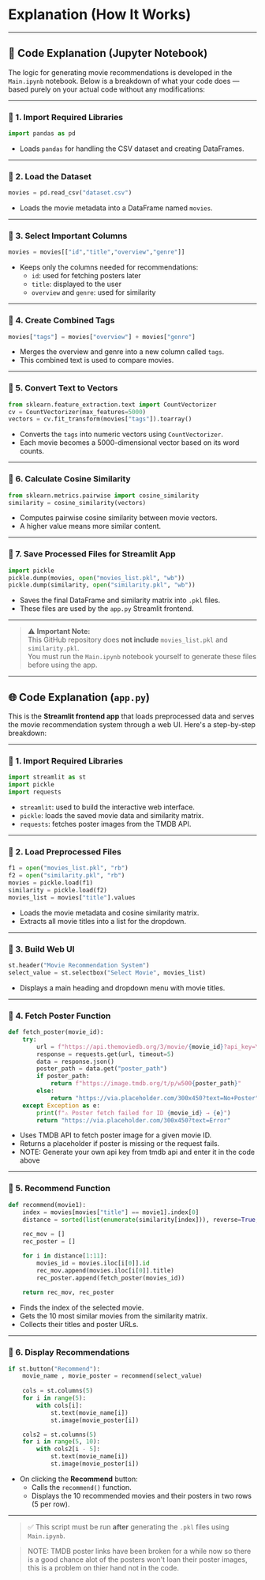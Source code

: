 
# Explanation (How It Works)


---
## 🧠 Code Explanation (Jupyter Notebook)

The logic for generating movie recommendations is developed in the `Main.ipynb` notebook. Below is a breakdown of what your code does — based purely on your actual code without any modifications:

---

### 🔹 1. Import Required Libraries
```python
import pandas as pd
```
- Loads `pandas` for handling the CSV dataset and creating DataFrames.

---

### 🔹 2. Load the Dataset
```python
movies = pd.read_csv("dataset.csv")
```
- Loads the movie metadata into a DataFrame named `movies`.

---

### 🔹 3. Select Important Columns
```python
movies = movies[["id","title","overview","genre"]]
```
- Keeps only the columns needed for recommendations:
  - `id`: used for fetching posters later
  - `title`: displayed to the user
  - `overview` and `genre`: used for similarity

---

### 🔹 4. Create Combined Tags
```python
movies["tags"] = movies["overview"] + movies["genre"]
```
- Merges the overview and genre into a new column called `tags`.
- This combined text is used to compare movies.

---

### 🔹 5. Convert Text to Vectors
```python
from sklearn.feature_extraction.text import CountVectorizer
cv = CountVectorizer(max_features=5000)
vectors = cv.fit_transform(movies["tags"]).toarray()
```
- Converts the `tags` into numeric vectors using `CountVectorizer`.
- Each movie becomes a 5000-dimensional vector based on its word counts.

---

### 🔹 6. Calculate Cosine Similarity
```python
from sklearn.metrics.pairwise import cosine_similarity
similarity = cosine_similarity(vectors)
```
- Computes pairwise cosine similarity between movie vectors.
- A higher value means more similar content.

---

### 🔹 7. Save Processed Files for Streamlit App
```python
import pickle
pickle.dump(movies, open("movies_list.pkl", "wb"))
pickle.dump(similarity, open("similarity.pkl", "wb"))
```
- Saves the final DataFrame and similarity matrix into `.pkl` files.
- These files are used by the `app.py` Streamlit frontend.

---

> ⚠️ **Important Note:**  
> This GitHub repository does **not include** `movies_list.pkl` and `similarity.pkl`.  
> You must run the `Main.ipynb` notebook yourself to generate these files before using the app.



---

## 🌐 Code Explanation (`app.py`)

This is the **Streamlit frontend app** that loads preprocessed data and serves the movie recommendation system through a web UI. Here's a step-by-step breakdown:

---

### 🔹 1. Import Required Libraries
```python
import streamlit as st
import pickle
import requests
```
- `streamlit`: used to build the interactive web interface.
- `pickle`: loads the saved movie data and similarity matrix.
- `requests`: fetches poster images from the TMDB API.

---

### 🔹 2. Load Preprocessed Files
```python
f1 = open("movies_list.pkl", "rb")
f2 = open("similarity.pkl", "rb")
movies = pickle.load(f1)
similarity = pickle.load(f2)
movies_list = movies["title"].values
```
- Loads the movie metadata and cosine similarity matrix.
- Extracts all movie titles into a list for the dropdown.

---

### 🔹 3. Build Web UI
```python
st.header("Movie Recommendation System")
select_value = st.selectbox("Select Movie", movies_list)
```
- Displays a main heading and dropdown menu with movie titles.

---

### 🔹 4. Fetch Poster Function
```python
def fetch_poster(movie_id):
    try:
        url = f"https://api.themoviedb.org/3/movie/{movie_id}?api_key=YOUR_API_KEY&language=en-US"
        response = requests.get(url, timeout=5)
        data = response.json()
        poster_path = data.get("poster_path")
        if poster_path:
            return f"https://image.tmdb.org/t/p/w500{poster_path}"
        else:
            return "https://via.placeholder.com/300x450?text=No+Poster"
    except Exception as e:
        print(f"⚠️ Poster fetch failed for ID {movie_id} → {e}")
        return "https://via.placeholder.com/300x450?text=Error"
```
- Uses TMDB API to fetch poster image for a given movie ID.
- Returns a placeholder if poster is missing or the request fails.
- NOTE: Generate your own api key from tmdb api and enter it in the code above

---

### 🔹 5. Recommend Function
```python
def recommend(movie1):
    index = movies[movies["title"] == movie1].index[0]
    distance = sorted(list(enumerate(similarity[index])), reverse=True, key=lambda vector: vector[1])
    
    rec_mov = []
    rec_poster = []

    for i in distance[1:11]:
        movies_id = movies.iloc[i[0]].id
        rec_mov.append(movies.iloc[i[0]].title)
        rec_poster.append(fetch_poster(movies_id))
    
    return rec_mov, rec_poster
```
- Finds the index of the selected movie.
- Gets the 10 most similar movies from the similarity matrix.
- Collects their titles and poster URLs.

---

### 🔹 6. Display Recommendations
```python
if st.button("Recommend"):
    movie_name , movie_poster = recommend(select_value)
    
    cols = st.columns(5)
    for i in range(5):
        with cols[i]:
            st.text(movie_name[i])
            st.image(movie_poster[i])

    cols2 = st.columns(5)
    for i in range(5, 10):
        with cols2[i - 5]:
            st.text(movie_name[i])
            st.image(movie_poster[i])
```
- On clicking the **Recommend** button:
  - Calls the `recommend()` function.
  - Displays the 10 recommended movies and their posters in two rows (5 per row).

---

> ✅ This script must be run **after** generating the `.pkl` files using `Main.ipynb`.

> NOTE: TMDB poster links have been broken for a while now so there is a good chance alot of the posters won't loan their poster images, this is a problem on thier hand not in the code.


